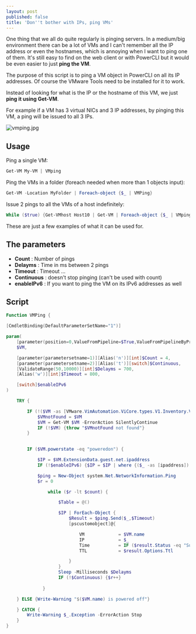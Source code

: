 ```yaml
---
layout: post
published: false
title: 'Don''t bother with IPs, ping VMs'
---
```

One thing that we all do quite regularly is pinging servers. In a medium/big environment there can be a lot of VMs and I can't remember all the IP address or even the hostnames, which is annoying when I want to ping one of them. It's still easy to find on the web client or with PowerCLI but it would be even easier to just **ping the VM**.

The purpose of this script is to ping a VM object in PowerCLI on all its IP addresses. Of course the VMware Tools need to be installed for it to work.

Instead of looking for what is the IP or the hostname of this VM, we just **ping it using Get-VM**.

For example if a VM has 3 virtual NICs and 3 IP addresses, by pinging this VM, a ping will be issued to all 3 IPs.

![vmping.jpg]({{site.baseurl}}/img/vmping.jpg)

## Usage

Ping a single VM:

```Powershell
Get-VM My-VM | VMping
```

Ping the VMs in a folder (foreach needed when more than 1 objects input):

```Powershell
Get-VM -Location MyFolder | Foreach-object {$_ | VMPing}
```

Issue 2 pings to all the VMs of a host indefinitely:

```Powershell
While ($true) {Get-VMhost Host10 | Get-VM | Foreach-object {$_ | VMping -count 2}}
```

These are just a few examples of what it can be used for.

## The parameters

- **Count** : Number of pings
- **Delayms** : Time in ms between 2 pings
- **Timeout** : Timeout ...
- **Continuous** : doesn't stop pinging (can't be used with count)
- **enableIPv6** : If you want to ping the VM on its IPv6 addresses as well

## Script

```Powershell
Function VMPing {

[CmdletBinding(DefaultParameterSetName="1")]

param(
    [parameter(position=0,ValueFromPipeline=$True,ValueFromPipelineByPropertyname=$True,Mandatory=$True)]
    $VM,

    [parameter(parametersetname=1)][Alias('n')][int]$Count = 4,
    [parameter(parametersetname=2)][Alias('t')][switch]$Continuous,
    [ValidateRange(50,10000)][int]$Delayms = 700,
    [Alias('w')][int]$Timeout = 800,

    [switch]$enableIPv6
)

    TRY {

        IF (!($VM -as [VMware.VimAutomation.ViCore.types.V1.Inventory.VirtualMachine]) -as [bool]) {
            $VMnotFound = $VM
            $VM = Get-VM $VM -ErrorAction SilentlyContinue
            IF (!$VM) {throw "$VMnotFound not found"}
        } 

            
        IF ($VM.powerstate -eq "poweredon") {

            $IP = $VM.ExtensionData.guest.net.ipaddress
            IF (!$enableIPv6) {$IP = $IP | where {($_ -as [ipaddress]).AddressFamily -eq "InterNetwork"}} #exclude IPv6 addresses

            $ping = New-Object system.Net.NetworkInformation.Ping
            $r = 0

                while ($r -lt $count) {

                    $Table = @()

                    $IP | ForEach-Object {
                        $Result = $ping.Send($_,$Timeout)
                        [pscustomobject]@{

                            VM             = $VM.name
                            IP             = $_
                            Time           = IF ($result.Status -eq "Success") {$result.RoundtripTime} ELSE {$result.Status}
                            TTL            = $result.Options.Ttl

                        } 
                    }
                    Sleep -Milliseconds $Delayms
                    IF (!$Continuous) {$r++}
            
              }

    } ELSE {Write-Warning "$($VM.name) is powered off"}

    } CATCH {
        Write-Warning $_.Exception -ErrorAction Stop
    }
}
```